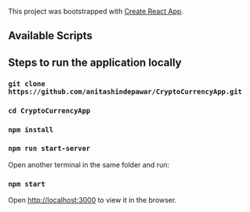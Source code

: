 This project was bootstrapped with [Create React App](https://github.com/facebook/create-react-app).

## Available Scripts

## Steps to run the application locally
### `git clone https://github.com/anitashindepawar/CryptoCurrencyApp.git`
### `cd CryptoCurrencyApp`
### `npm install`
### `npm run start-server`

Open another terminal in the same folder and run:
### `npm start`
Open [http://localhost:3000](http://localhost:3000) to view it in the browser.
